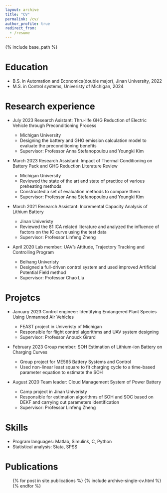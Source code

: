 ```yaml
---
layout: archive
title: "CV"
permalink: /cv/
author_profile: true
redirect_from:
  - /resume
---
```


{% include base_path %}

Education
======
* B.S. in Automation and Economics(double major), Jinan University, 2022
* M.S. in Control systems, Univeristy of Michigan, 2024

Research experience
======
* July 2023 Research Asistant: Thru-life GHG Reduction of Electric Vehicle through Preconditioning Process
  * Michigan University
  * Designing the battery and GHG emission calculation model to evaluate the preconditioning benefits
  * Supervisor: Professor Anna Stefanopoulou and Youngki Kim

* March 2023 Research Assistant: Impact of Thermal Conditioning on Battery Pack and GHG Reduction Literature Review
  * Michigan University
  * Reviewed the state of the art and state of practice of various preheating methods 
  * Constructed a set of evaluation methods to compare them
  * Supervisor: Professor Anna Stefanopoulou and Youngki Kim
  
* March 2021 Research Assistant: Incremental Capacity Analysis of Lithium Battery 
  * Jinan Univeristy
  * Reviewed the 81 ICA related literature and analyzed the influence of factors on the IC curve using the test data
  * Supervisor: Professor Linfeng Zheng
 
* April 2020 Lab member: UAV’s Attitude, Trajectory Tracking and Controlling Program
  * Beihang Univeristy
  * Designed a full-driven control system and used improved Artificial Potential Field method
  * Supervisor: Professor Chao Liu

Projetcs
======
* January 2023 Control engineer: Identifying Endangered Plant Species Using Unmanned Air Vehicles
  * FEAST project in Univeristy of Michigan
  * Responsible for flight control algorithms and UAV system designing
  * Supervisor: Professor Anouck Girard 

* February 2023 Group member: SOH Estimation of Lithium-ion Battery on Charging Curves
  * Group project for ME565 Battery Systems and Control
  * Used non-linear least square to fit charging cycle to a time-based parameter equation to estimate the SOH

* August 2020 Team leader: Cloud Management System of Power Battery
  * Camp project in Jinan Univeristy
  * Responsible for estimation algorithms of SOH and SOC based on DEKF and carrying out parameters identification
  * Supervisor: Professor Linfeng Zheng 

Skills
======
* Program languages: Matlab, Simulink, C, Python
* Statistical analysis: Stata, SPSS

Publications
======
  <ul>{% for post in site.publications %}
    {% include archive-single-cv.html %}
  {% endfor %}</ul>
  


